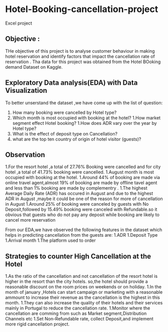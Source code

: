 # Hotel-Booking-cancellation-project
Excel project
## Objective :
THe objective of this project is to analyse customer behaviour in making hotel reservation and identify factors that impact the cancellation rate of reservation . Tha data for this project was obtained from the Hotel BOoking demand Dataset on Kaggle.

## Exploratory Data analysis(EDA) with Data Visualization
To better unserstand the dataset ,we have come up with the list of question:
1. How many booking were cancelled by Hotel type?
1. Which month is most occupied with booking at the hotel?
1.How market segment effect Hotel booking?
1.How does ADR vary over the year by Hotel type?
1. What is the effect of deposit type on Cancellation?
1. what are the top ten country of origin of hotel visitor (guests)?
   
## Observation
1.For the resort hotel ,a total of 27.76% Booking  were cancelled and for city hotel ,a total of 41.73% booking were cancelled.
1.August month is most occupied with booking at the hotel.
1.Around 44% of booking are made via online travel agent,almost 19% of booking are made by offline tavel agent and less than 1% booking are made by complementry .
1.The highest Average Daily Rate (ADR) has occured in August and due to the highest ADR in August ,maybe it could be one of the reason for more of cancellation in August
1.Around 25% of booking were canceled by guests with No Deposit,followed by 15.49% booking were canceled with Refundable.so it obvious that guests who do not pay any deposit while booking are likely to 
cancel more reservation

From our EDA,we have observed the following features in the dataset which helps in predicting cancellation from the guests are:
1.ADR
1.Deposit Type
1.Arrival month
1.The platform used to order

## Strategies to counter High Cancellation at the Hotel
1.As the ratio of the cancellation and not cancellation of the resort hotel is higher in the resort  than the city hotels. so,the hotel should provide a reasonable discount on the room prices on weekends or on holiday.
1.In the month of january ,Hotels can start campaign or marketing with a reasonable ammount to increase their revenue as the cancellation is the highest in this month.
1.They can also increase the quality of their hotels and their services mainly in Portugal to reduce the cancellation rate.
1.Monitor where the cancellation are comming from such as Market segment,Distribution Channels etc
1.Set Non-Refundable rate, collect Deposit,and implement more rigid cancellation project.

